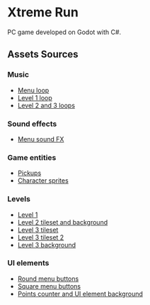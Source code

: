 ﻿# Xtreme Run

PC game developed on Godot with C#.


## Assets Sources

### Music
- [Menu loop](https://opengameart.org/content/menu-loop)
- [Level 1 loop](https://opengameart.org/content/airship-song)
- [Level 2 and 3 loops](https://opengameart.org/content/game-game)

### Sound effects
- [Menu sound FX](https://opengameart.org/content/ui-and-item-sounds-sample-1)

### Game entities
- [Pickups](https://oryxdesignlab.itch.io/16-bit-sci-fi)
- [Character sprites](https://opengameart.org/content/3-character-sprite-sheets)

### Levels
- [Level 1](https://opengameart.org/content/nature-tileset)
- [Level 2 tileset and background](https://opengameart.org/content/steampunk-level-tileset-mega-pack-level-tileset-16x16)
- [Level 3 tileset](https://ansimuz.itch.io/warped-city)
- [Level 3 tileset 2](https://ansimuz.itch.io/warped-city-2)
- [Level 3 background](https://www.uhdpaper.com/2019/07/8-bit-pixel-art-digital-art-night-city.html)

### UI elements
- [Round menu buttons](https://www.vectorstock.com/royalty-free-vector/black-and-white-buttons-for-game-vector-1728511)
- [Square menu buttons](https://nectanebo.itch.io/menu-buttons)
- [Points counter and UI element background](https://docs.godotengine.org/es/stable/getting_started/step_by_step/ui_game_user_interface.html)


